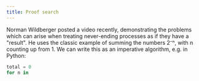 ```yaml
---
title: Proof search
---
```


Norman Wildberger posted a video recently, demonstrating the problems which can
arise when treating never-ending processes as if they have a "result". He uses
the classic example of summing the numbers 2⁻ⁿ, with n counting up from 1. We
can write this as an imperative algorithm, e.g. in Python:

```python
total = 0
for n in
```
